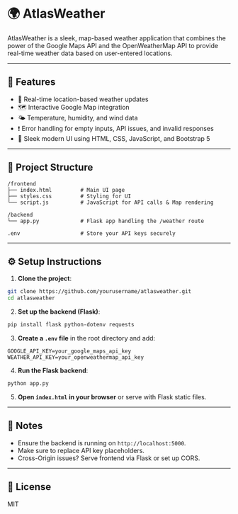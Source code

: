 
# 🌍 AtlasWeather

AtlasWeather is a sleek, map-based weather application that combines the power of the Google Maps API and the OpenWeatherMap API to provide real-time weather data based on user-entered locations.

---

## 🔧 Features

- 📍 Real-time location-based weather updates
- 🗺 Interactive Google Map integration
- 🌤 Temperature, humidity, and wind data
- ❗ Error handling for empty inputs, API issues, and invalid responses
- 💅 Sleek modern UI using HTML, CSS, JavaScript, and Bootstrap 5

---

## 📁 Project Structure

```
/frontend
├── index.html         # Main UI page
├── styles.css         # Styling for UI
└── script.js          # JavaScript for API calls & Map rendering

/backend
└── app.py             # Flask app handling the /weather route

.env                   # Store your API keys securely
```

---

## ⚙️ Setup Instructions

1. **Clone the project**:

```bash
git clone https://github.com/yourusername/atlasweather.git
cd atlasweather
```

2. **Set up the backend (Flask)**:

```bash
pip install flask python-dotenv requests
```

3. **Create a `.env` file** in the root directory and add:

```
GOOGLE_API_KEY=your_google_maps_api_key
WEATHER_API_KEY=your_openweathermap_api_key
```

4. **Run the Flask backend**:

```bash
python app.py
```

5. **Open `index.html` in your browser** or serve with Flask static files.

---

## 📝 Notes

- Ensure the backend is running on `http://localhost:5000`.
- Make sure to replace API key placeholders.
- Cross-Origin issues? Serve frontend via Flask or set up CORS.

---

## 📄 License

MIT
